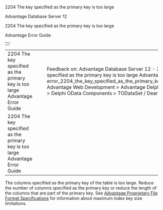 2204 The key specified as the primary key is too large




Advantage Database Server 12  

2204 The key specified as the primary key is too large

Advantage Error Guide

|  |
| --- |
|  |

|  |  |  |  |  |
| --- | --- | --- | --- | --- |
| 2204 The key specified as the primary key is too large  Advantage Error Guide |  |  | Feedback on: Advantage Database Server 12 - 2204 The key specified as the primary key is too large Advantage Error Guide error\_2204\_the\_key\_specified\_as\_the\_primary\_key\_is\_too\_large Advantage Web Development > Advantage Delphi OData Client > Delphi OData Components > TODataSet / Dear Support Staff, |  |
| 2204 The key specified as the primary key is too large  Advantage Error Guide |  |  |  |  |

The columns specified as the primary key of the table is too large. Reduce the number of columns specified as the primary key or reduce the length of the columns that are part of the primary key. See [Advantage Proprietary File Format Specifications](master_advantage_proprietary_file_format_specifications.htm) for information about maximum index key size limitations.